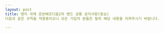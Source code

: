 ```yaml
---
layout: post
title: 명지 국제 호반베르디움2차 밴드 공통 공지사항(중요)
다음과 같은 규칙을 적용중이오니 모든 가입자 분들은 필히 해당 내용을 지켜주시기 바랍니다.

---
```

